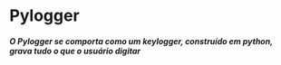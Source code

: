 # Pylogger
<h5>O Pylogger se comporta como um keylogger, construído em python, grava tudo o que o usuário digitar</h5>

